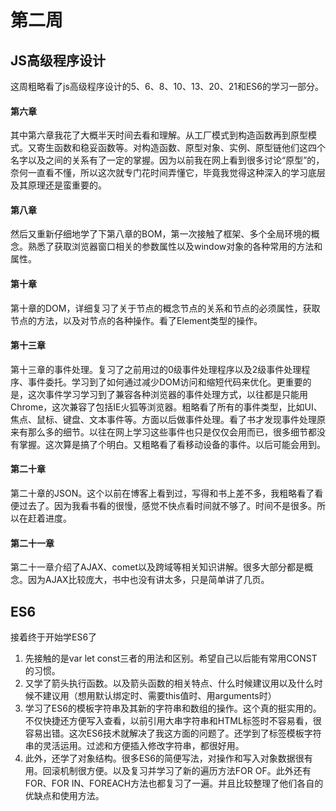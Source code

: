 # 第二周

## JS高级程序设计

这周粗略看了js高级程序设计的5、6、8、10、13、20、21和ES6的学习一部分。

#### 第六章

其中第六章我花了大概半天时间去看和理解。从工厂模式到构造函数再到原型模式。又寄生函数和稳妥函数等。对构造函数、原型对象、实例、原型链他们这四个名字以及之间的关系有了一定的掌握。因为以前我在网上看到很多讨论“原型”的，奈何一直看不懂，所以这次就专门花时间弄懂它，毕竟我觉得这种深入的学习底层及其原理还是蛮重要的。

#### 第八章

然后又重新仔细地学了下第八章的BOM，第一次接触了框架、多个全局环境的概念。熟悉了获取浏览器窗口相关的参数属性以及window对象的各种常用的方法和属性。

#### 第十章

第十章的DOM，详细复习了关于节点的概念节点的关系和节点的必须属性，获取节点的方法，以及对节点的各种操作。看了Element类型的操作。

#### 第十三章

第十三章的事件处理。复习了之前用过的0级事件处理程序以及2级事件处理程序、事件委托。学习到了如何通过减少DOM访问和缩短代码来优化。更重要的是，这次事件学习学习到了兼容各种浏览器的事件处理方式，以往都是只能用Chrome，这次兼容了包括IE火狐等浏览器。粗略看了所有的事件类型，比如UI、焦点、鼠标、键盘、文本事件等。方面以后做事件处理。看了书才发现事件处理原来有那么多的细节。以往在网上学习这些事件也只是仅仅会用而已，很多细节都没有掌握。这次算是搞了个明白。又粗略看了看移动设备的事件。以后可能会用到。

#### 第二十章

第二十章的JSON。这个以前在博客上看到过，写得和书上差不多，我粗略看了看便过去了。因为我看书看的很慢，感觉不快点看时间就不够了。时间不是很多。所以在赶着进度。

#### 第二十一章

第二十一章介绍了AJAX、comet以及跨域等相关知识讲解。很多大部分都是概念。因为AJAX比较庞大，书中也没有讲太多，只是简单讲了几页。

## ES6

接着终于开始学ES6了

1. 先接触的是var let const三者的用法和区别。希望自己以后能有常用CONST的习惯。
2. 又学了箭头执行函数。以及箭头函数的相关特点、什么时候建议用以及什么时候不建议用（想用默认绑定时、需要this值时、用arguments时）
3. 学习了ES6的模板字符串及其新的字符串和数组的操作。这个真的挺实用的。不仅快捷还方便写入查看，以前引用大串字符串和HTML标签时不容易看，很容易出错。这次ES6技术就解决了我这方面的问题了。还学到了标签模板字符串的灵活运用。过滤和方便插入修改字符串，都很好用。
4. 此外，还学了对象结构。很多ES6的简便写法，对操作和写入对象数据很有用。回滚机制很方便。以及复习并学习了新的遍历方法FOR OF。此外还有FOR、FOR IN、FOREACH方法也都复习了一遍。并且比较整理了他们各自的优缺点和使用方法。





